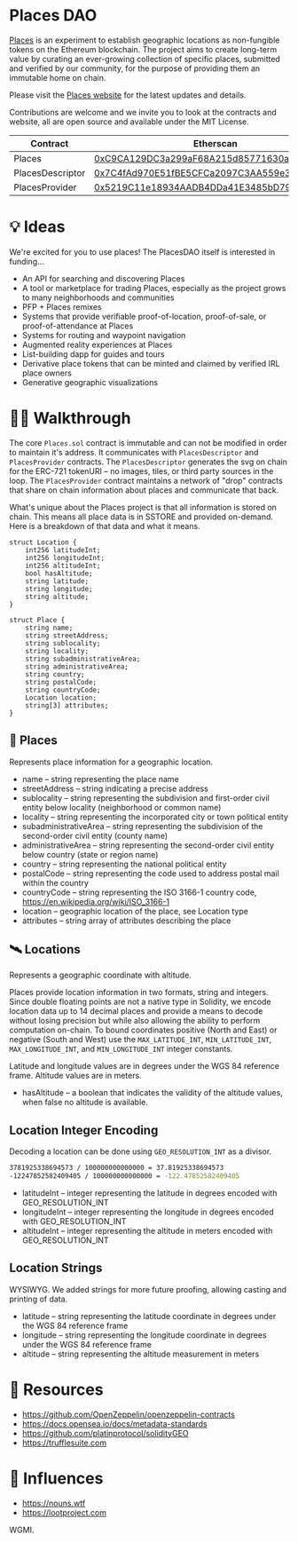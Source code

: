 # Places DAO

[Places](https://places.xyz) is an experiment to establish geographic locations as non-fungible tokens on the Ethereum blockchain. The project aims to create long-term value by curating an ever-growing collection of specific places, submitted and verified by our community, for the purpose of providing them an immutable home on chain.

Please visit the [Places website](https://places.xyz) for the latest updates and details.

Contributions are welcome and we invite you to look at the contracts and website, all are open source and available under the MIT License.

| Contract | Etherscan |
|---------|---------------------------------------------------------------|
| Places | [0xC9CA129DC3a299aF68A215d85771630aec4C3C2b](https://etherscan.io/address/0xC9CA129DC3a299aF68A215d85771630aec4C3C2b#code) |
| PlacesDescriptor | [0x7C4fAd970E51fBE5CFCa2097C3AA559e3E0aEAf8](https://etherscan.io/address/0x7C4fAd970E51fBE5CFCa2097C3AA559e3E0aEAf8) |
| PlacesProvider | [0x5219C11e18934AADB4DDa41E3485bD79DAE08F10](https://etherscan.io/address/0x5219C11e18934AADB4DDa41E3485bD79DAE08F10#code) |

# 💡 Ideas

We're excited for you to use places! The PlacesDAO itself is interested in funding…

- An API for searching and discovering Places
- A tool or marketplace for trading Places, especially as the project grows to many neighborhoods and communities
- PFP + Places remixes
- Systems that provide verifiable proof-of-location, proof-of-sale, or proof-of-attendance at Places
- Systems for routing and waypoint navigation
- Augmented reality experiences at Places
- List-building dapp for guides and tours
- Derivative place tokens that can be minted and claimed by verified IRL place owners
- Generative geographic visualizations

# 🚶‍♀️ Walkthrough

The core `Places.sol` contract is immutable and can not be modified in order to maintain it's address. It communicates with `PlacesDescriptor` and `PlacesProvider` contracts. The `PlacesDescriptor` generates the svg on chain for the ERC-721 tokenURI – no images, tiles, or third party sources in the loop. The `PlacesProvider` contract maintains a network of "drop" contracts that share on chain information about places and communicate that back.

What's unique about the Places project is that all information is stored on chain. This means all place data is in SSTORE and provided on-demand. Here is a breakdown of that data and what it means.

```
struct Location {
    int256 latitudeInt;
    int256 longitudeInt;
    int256 altitudeInt;
    bool hasAltitude;
    string latitude;
    string longitude;
    string altitude;
}

struct Place {
    string name;
    string streetAddress;
    string sublocality;
    string locality;
    string subadministrativeArea;
    string administrativeArea;
    string country;
    string postalCode;
    string countryCode;
    Location location;
    string[3] attributes;
}
```

## 📍 Places

Represents place information for a geographic location.

* name – string representing the place name
* streetAddress – string indicating a precise address
* sublocality – string representing the subdivision and first-order civil entity below locality (neighborhood or common name)
* locality – string representing the incorporated city or town political entity
* subadministrativeArea – string representing the subdivision of the second-order civil entity (county name)
* administrativeArea – string representing the second-order civil entity below country (state or region name)
* country – string representing the national political entity
* postalCode – string representing the code used to address postal mail within the country
* countryCode – string representing the ISO 3166-1 country code, https://en.wikipedia.org/wiki/ISO_3166-1
* location – geographic location of the place, see Location type
* attributes – string array of attributes describing the place

## 🛰 Locations

Represents a geographic coordinate with altitude.

Places provide location information in two formats, string and integers. Since double floating points are not a native type in Solidity, we encode location data up to 14 decimal places and provide a means to decode without losing precision but while also allowing the ability to perform computation on-chain. To bound coordinates positive (North and East) or negative (South and West) use the `MAX_LATITUDE_INT`, `MIN_LATITUDE_INT`, `MAX_LONGITUDE_INT`, and `MIN_LONGITUDE_INT` integer constants.

Latitude and longitude values are in degrees under the WGS 84 reference frame. Altitude values are in meters.

* hasAltitude – a boolean that indicates the validity of the altitude values, when false no altitude is available.

## Location Integer Encoding

Decoding a location can be done using `GEO_RESOLUTION_INT` as a divisor. 

```sh
3781925338694573 / 100000000000000 = 37.81925338694573
-12247852582409405 / 100000000000000 = -122.47852582409405
```

* latitudeInt – integer representing the latitude in degrees encoded with GEO_RESOLUTION_INT
* longitudeInt – integer representing the longitude in degrees encoded with GEO_RESOLUTION_INT
* altitudeInt – integer representing the altitude in meters encoded with GEO_RESOLUTION_INT

## Location Strings

WYSIWYG. We added strings for more future proofing, allowing casting and printing of data.

* latitude – string representing the latitude coordinate in degrees under the WGS 84 reference frame
* longitude – string representing the longitude coordinate in degrees under the WGS 84 reference frame
* altitude – string representing the altitude measurement in meters

# 🧠 Resources
- https://github.com/OpenZeppelin/openzeppelin-contracts
- https://docs.opensea.io/docs/metadata-standards
- https://github.com/platinprotocol/solidityGEO
- https://trufflesuite.com

# 🙌 Influences
- https://nouns.wtf
- https://lootproject.com

WGMI.
